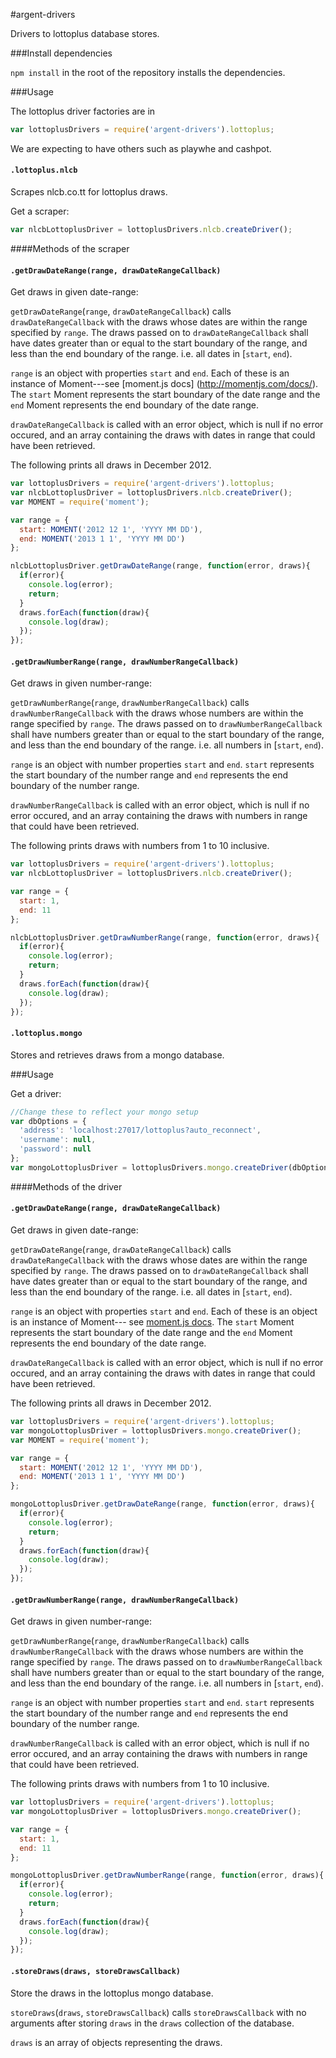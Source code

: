 #argent-drivers

Drivers to lottoplus database stores.

###Install dependencies

  `npm install` in the root of the repository installs the dependencies.

###Usage

The lottoplus driver factories are in
```js
var lottoplusDrivers = require('argent-drivers').lottoplus;
```
We are expecting to have others such as playwhe and cashpot.

#### `.lottoplus.nlcb`
Scrapes nlcb.co.tt for lottoplus draws.

Get a scraper:
```js
var nlcbLottoplusDriver = lottoplusDrivers.nlcb.createDriver();
```
####Methods of the scraper

#### `.getDrawDateRange(range, drawDateRangeCallback)`

Get draws in given date-range:

`getDrawDateRange`(`range`, `drawDateRangeCallback`) calls 
`drawDateRangeCallback` with the draws whose dates are 
within the range specified by `range`. The draws passed on to 
`drawDateRangeCallback` shall have dates greater than or equal to
the start boundary of the range, and less than the end
boundary of the range. i.e. all dates in \[`start`, `end`).

`range` is an object with properties `start` and `end`.
Each of these is an instance of Moment---see [moment.js docs]
(http://momentjs.com/docs/). The `start` Moment represents the
start boundary of the date range and the `end` Moment represents 
the end boundary of the date range.

`drawDateRangeCallback` is called with an error object, which
is null if no error occured, and an array containing the 
draws with dates in range that could have been retrieved.

The following prints all draws in December 2012.
```js
var lottoplusDrivers = require('argent-drivers').lottoplus;
var nlcbLottoplusDriver = lottoplusDrivers.nlcb.createDriver();
var MOMENT = require('moment');

var range = {
  start: MOMENT('2012 12 1', 'YYYY MM DD'),
  end: MOMENT('2013 1 1', 'YYYY MM DD')
};

nlcbLottoplusDriver.getDrawDateRange(range, function(error, draws){
  if(error){
    console.log(error);
    return;
  }
  draws.forEach(function(draw){
    console.log(draw);
  });
});
```
#### `.getDrawNumberRange(range, drawNumberRangeCallback)`

Get draws in given number-range:

`getDrawNumberRange`(`range`, `drawNumberRangeCallback`) calls 
`drawNumberRangeCallback` with the draws whose numbers are 
within the range specified by `range`. The draws passed on to 
`drawNumberRangeCallback` shall have numbers greater than or equal to
the start boundary of the range, and less than the end
boundary of the range. i.e. all numbers in \[`start`, `end`).

`range` is an object with number properties `start` and `end`.
`start` represents the start boundary of the number range and 
`end` represents the end boundary of the number range.

`drawNumberRangeCallback` is called with an error object, which
is null if no error occured, and an array containing the 
draws with numbers in range that could have been retrieved.

The following prints draws with numbers from 1 to 10 inclusive.
```js
var lottoplusDrivers = require('argent-drivers').lottoplus;
var nlcbLottoplusDriver = lottoplusDrivers.nlcb.createDriver();

var range = {
  start: 1, 
  end: 11 
};

nlcbLottoplusDriver.getDrawNumberRange(range, function(error, draws){
  if(error){
    console.log(error);
    return;
  }
  draws.forEach(function(draw){
    console.log(draw);
  });
});
```
#### `.lottoplus.mongo`
Stores and retrieves draws from a mongo database.

###Usage

Get a driver:
```js
//Change these to reflect your mongo setup
var dbOptions = {
  'address': 'localhost:27017/lottoplus?auto_reconnect',
  'username': null,
  'password': null
};
var mongoLottoplusDriver = lottoplusDrivers.mongo.createDriver(dbOptions);
```
####Methods of the driver

#### `.getDrawDateRange(range, drawDateRangeCallback)`

Get draws in given date-range:

`getDrawDateRange`(`range`, `drawDateRangeCallback`) calls 
`drawDateRangeCallback` with the draws whose dates are 
within the range specified by `range`. The draws passed on to 
`drawDateRangeCallback` shall have dates greater than or equal to
the start boundary of the range, and less than the end
boundary of the range. i.e. all dates in \[`start`, `end`).

`range` is an object with properties `start` and `end`.
Each of these is an object is an instance of Moment--- 
see [moment.js docs](http://momentjs.com/docs/). The `start` 
Moment represents the start boundary of the date range and the 
`end` Moment represents the end boundary of the date range.

`drawDateRangeCallback` is called with an error object, which
is null if no error occured, and an array containing the 
draws with dates in range that could have been retrieved.

The following prints all draws in December 2012.
```js
var lottoplusDrivers = require('argent-drivers').lottoplus;
var mongoLottoplusDriver = lottoplusDrivers.mongo.createDriver();
var MOMENT = require('moment');

var range = {
  start: MOMENT('2012 12 1', 'YYYY MM DD'),
  end: MOMENT('2013 1 1', 'YYYY MM DD')
};

mongoLottoplusDriver.getDrawDateRange(range, function(error, draws){
  if(error){
    console.log(error);
    return;
  }
  draws.forEach(function(draw){
    console.log(draw);
  });
});
```
#### `.getDrawNumberRange(range, drawNumberRangeCallback)`

Get draws in given number-range:

`getDrawNumberRange`(`range`, `drawNumberRangeCallback`) calls 
`drawNumberRangeCallback` with the draws whose numbers are 
within the range specified by `range`. The draws passed on to 
`drawNumberRangeCallback` shall have numbers greater than or equal to
the start boundary of the range, and less than the end
boundary of the range. i.e. all numbers in \[`start`, `end`).

`range` is an object with number properties `start` and `end`.
`start` represents the start boundary of the number range and 
`end` represents the end boundary of the number range.

`drawNumberRangeCallback` is called with an error object, which
is null if no error occured, and an array containing the 
draws with numbers in range that could have been retrieved.

The following prints draws with numbers from 1 to 10 inclusive.
```js
var lottoplusDrivers = require('argent-drivers').lottoplus;
var mongoLottoplusDriver = lottoplusDrivers.mongo.createDriver();

var range = {
  start: 1, 
  end: 11 
};

mongoLottoplusDriver.getDrawNumberRange(range, function(error, draws){
  if(error){
    console.log(error);
    return;
  }
  draws.forEach(function(draw){
    console.log(draw);
  });
});
```
#### `.storeDraws(draws, storeDrawsCallback)`

Store the draws in the lottoplus mongo database.

`storeDraws`(`draws`, `storeDrawsCallback`) calls `storeDrawsCallback` with
no arguments after storing `draws` in the `draws` collection of the database.

`draws` is an array of objects representing the draws.
